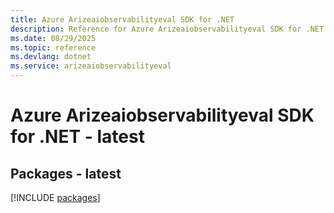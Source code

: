 ```yaml
---
title: Azure Arizeaiobservabilityeval SDK for .NET
description: Reference for Azure Arizeaiobservabilityeval SDK for .NET
ms.date: 08/29/2025
ms.topic: reference
ms.devlang: dotnet
ms.service: arizeaiobservabilityeval
---
```

# Azure Arizeaiobservabilityeval SDK for .NET - latest
## Packages - latest
[!INCLUDE [packages](arizeaiobservabilityeval-index.md)]